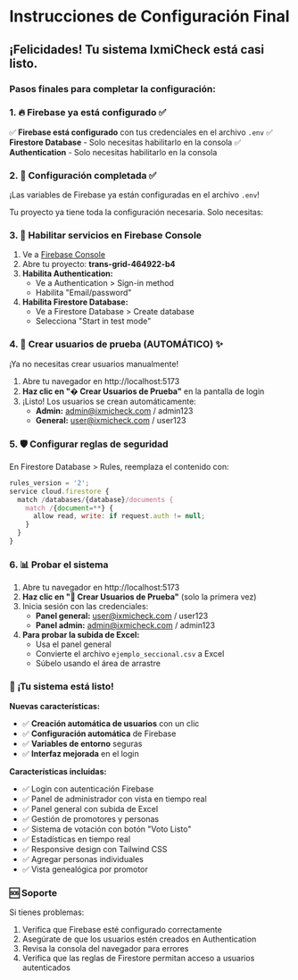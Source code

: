 # Instrucciones de Configuración Final

## ¡Felicidades! Tu sistema IxmiCheck está casi listo.

### Pasos finales para completar la configuración:

### 1. 🔥 Firebase ya está configurado ✅

✅ **Firebase está configurado** con tus credenciales en el archivo `.env`
✅ **Firestore Database** - Solo necesitas habilitarlo en la consola
✅ **Authentication** - Solo necesitas habilitarlo en la consola

### 2. 📝 Configuración completada ✅

¡Las variables de Firebase ya están configuradas en el archivo `.env`! 

Tu proyecto ya tiene toda la configuración necesaria. Solo necesitas:

### 3. 🚀 Habilitar servicios en Firebase Console

1. Ve a [Firebase Console](https://console.firebase.google.com/)
2. Abre tu proyecto: **trans-grid-464922-b4**
3. **Habilita Authentication:**
   - Ve a Authentication > Sign-in method
   - Habilita "Email/password"
4. **Habilita Firestore Database:**
   - Ve a Firestore Database > Create database
   - Selecciona "Start in test mode"

### 4. 👥 Crear usuarios de prueba (AUTOMÁTICO) ✨

¡Ya no necesitas crear usuarios manualmente!

1. Abre tu navegador en http://localhost:5173
2. **Haz clic en "� Crear Usuarios de Prueba"** en la pantalla de login
3. ¡Listo! Los usuarios se crean automáticamente:
   - **Admin:** admin@ixmicheck.com / admin123
   - **General:** user@ixmicheck.com / user123

### 5. 🛡️ Configurar reglas de seguridad

En Firestore Database > Rules, reemplaza el contenido con:

```javascript
rules_version = '2';
service cloud.firestore {
  match /databases/{database}/documents {
    match /{document=**} {
      allow read, write: if request.auth != null;
    }
  }
}
```

### 6. 📊 Probar el sistema

1. Abre tu navegador en http://localhost:5173
2. **Haz clic en "🔧 Crear Usuarios de Prueba"** (solo la primera vez)
3. Inicia sesión con las credenciales:
   - **Panel general:** user@ixmicheck.com / user123
   - **Panel admin:** admin@ixmicheck.com / admin123
4. **Para probar la subida de Excel:**
   - Usa el panel general
   - Convierte el archivo `ejemplo_seccional.csv` a Excel
   - Súbelo usando el área de arrastre

### 🎉 ¡Tu sistema está listo!

**Nuevas características:**
- ✅ **Creación automática de usuarios** con un clic
- ✅ **Configuración automática** de Firebase
- ✅ **Variables de entorno** seguras
- ✅ **Interfaz mejorada** en el login

**Características incluidas:**
- ✅ Login con autenticación Firebase
- ✅ Panel de administrador con vista en tiempo real
- ✅ Panel general con subida de Excel
- ✅ Gestión de promotores y personas
- ✅ Sistema de votación con botón "Voto Listo"
- ✅ Estadísticas en tiempo real
- ✅ Responsive design con Tailwind CSS
- ✅ Agregar personas individuales
- ✅ Vista genealógica por promotor

### 🆘 Soporte

Si tienes problemas:
1. Verifica que Firebase esté configurado correctamente
2. Asegúrate de que los usuarios estén creados en Authentication
3. Revisa la consola del navegador para errores
4. Verifica que las reglas de Firestore permitan acceso a usuarios autenticados
